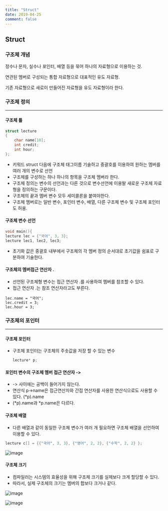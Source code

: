 ```yaml
---
title: "Struct"
date: 2019-04-25
comment: false
---
```


## Struct
### 구조체 개념

정수나 문자, 실수나 포인터, 배열 등을 묶어 하나의 자료형으로 이용하는 것.

연관된 멤버로 구성되는 통합 자료형으로 대표적인 유도 자료형.

기존 자료형으로 새로이 만들어진 자료형을 유도 자료형이라  한다.



### 구조체 정의

---



#### 구조체 틀

```c
struct lecture
{
    char name[10];
    int credit;
    int hour;
};
```

- 키워드 struct 다음에 구조체 태그이름 기술하고 중괄호를 이용하여 원하는 멤버를 여러 개의 변수로 선언
- 구조체를 구성하는 하나 하나의 항목을 구조체 멤버라 한다.
- 구조체 정의는 변수의 선언과는 다른 것으로 변수선언에 이용돨 새로운 구조체 자료형을 정의하는 구문이다.
- 구조체의 끝과 멤버 변수 모두 세미콜론을 붙여야한다.
- 구조체 멤버로는 일반 변수, 포인터 변수, 배열, 다른 구조체 변수 및 구조체 포인터도 허용.



#### 구조체 변수 선언

```c
void main(){
lecture lec = {"국어", 3, 3};
lecture lec1, lec2, lec3;
```

- 초기화 값은 중괄호 내부에서 구조체의 각 멤버 정의 순서대로 초기값을 쉼표로 구분하여 기술한다.



#### 구조체의 멤버접근 연산자 .

- 선언된 구조체형 변수는 접근 연산자 .를 사용하여 멤버를 참조할 수 있다.
- 접근 연산자 .는 참조 연산자라고도 부른다.

```
lec.name = "국어";
lec.credit = 3;
lec.hour = 3;
```



### 구조체의 포인터

---

#### 구조체 포인터

- 구조체 포인터는 구조체의 주솟값을 저장 할 수 있는 변수

  ```c
  lecture* p;
  ```

#### 포인터 변수의 구조체 멤버 접근 연산자 ->

- -> 사이에는 공백이 들어가지 않는다.
- 연산식 p->name은 접근연산자와 간접 연산자를 사용한 연산식으로도 사용할 수 있다. (*p).name
- (*p).name과 *p.name은 다르다.



#### 구조체 배열

- 다른 배열과 같이 동일한 구조체 변수가 여러 개 필요하면 구조체 배열을 선언하여 이용할 수 있다.



```c
lecture c[] = {{"국어", 3, 3}, {"영어", 2, 2}, {"수학", 2, 2} };
```



![image](https://user-images.githubusercontent.com/26815767/56417354-9a1eb700-62ce-11e9-9fcf-c7d9e96c07d0.png)





#### 구조체 크기

- 컴파일러는 시스템의 효율성을 위해 구조체 크기를 실제보다 크게 할당할 수 있다.
- 따라서, 실제 구조체의 크기는 멤버의 합보다 크거나 같다.

![image](https://user-images.githubusercontent.com/26815767/56415625-2f1eb180-62c9-11e9-8b90-794a1d6b1de9.png)



![image](https://user-images.githubusercontent.com/26815767/56417556-495b8e00-62cf-11e9-91d5-b89274441a0f.png)









